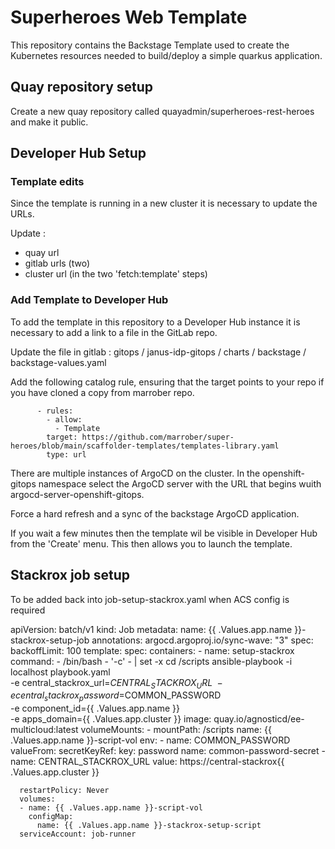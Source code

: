 # Superheroes Web Template

This repository contains the Backstage Template used to create the Kubernetes resources needed to build/deploy a simple quarkus application.

## Quay repository setup

Create a new quay repository called  quayadmin/superheroes-rest-heroes and make it public.

## Developer Hub Setup

### Template edits

Since the template is running in a new cluster it is necessary to update the URLs. 

Update : 
- quay url
- gitlab urls (two)
- cluster url (in the two 'fetch:template' steps)

### Add Template to Developer Hub

To add the template in this repository to a Developer Hub instance it is necessary to add a link to a file in the GitLab repo. 

Update the file in gitlab : gitops / janus-idp-gitops / charts / backstage / backstage-values.yaml

Add the following catalog rule, ensuring that the target points to your repo if you have cloned a copy from marrober repo.

````
      - rules:
        - allow:
          - Template
        target: https://github.com/marrober/super-heroes/blob/main/scaffolder-templates/templates-library.yaml
        type: url
````

There are multiple instances of ArgoCD on the cluster. In the openshift-gitops namespace select the ArgoCD server with the URL that begins wuith argocd-server-openshift-gitops.

Force a hard refresh and a sync of the backstage ArgoCD application.

If you wait a few minutes then the template wil be visible in Developer Hub from the 'Create' menu. This then allows you to launch the template.

## Stackrox job setup 

To be added back into job-setup-stackrox.yaml when ACS config is required

apiVersion: batch/v1
kind: Job
metadata:
  name: {{ .Values.app.name }}-stackrox-setup-job
  annotations:
    argocd.argoproj.io/sync-wave: "3"
spec:
  backoffLimit: 100
  template:
    spec:
      containers:
      - name: setup-stackrox
        command:
          - /bin/bash
          - '-c'
          - |
            set -x
            cd /scripts
            ansible-playbook -i localhost playbook.yaml \
            -e central_stackrox_url=$CENTRAL_STACKROX_URL \
            -e central_stackrox_password=$COMMON_PASSWORD \
            -e component_id={{ .Values.app.name }} \
            -e apps_domain={{ .Values.app.cluster }}
        image: quay.io/agnosticd/ee-multicloud:latest
        volumeMounts:
          - mountPath: /scripts
            name: {{ .Values.app.name }}-script-vol
        env:
          - name: COMMON_PASSWORD
            valueFrom:
              secretKeyRef:
                key: password
                name: common-password-secret
          - name: CENTRAL_STACKROX_URL
            value: https://central-stackrox{{ .Values.app.cluster }}

      restartPolicy: Never
      volumes:
      - name: {{ .Values.app.name }}-script-vol
        configMap:
          name: {{ .Values.app.name }}-stackrox-setup-script
      serviceAccount: job-runner
